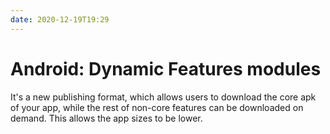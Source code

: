 ```yaml
---
date: 2020-12-19T19:29
---
```


# Android: Dynamic Features modules

It's a new publishing format, which allows users to download the core apk of your app, while the rest of non-core features can be downloaded on demand. This allows the app sizes to be lower. 
